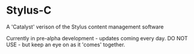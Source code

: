 Stylus-C
========

A 'Catalyst' verison of the Stylus content management software

Currently in pre-alpha development - updates coming every day. DO NOT USE - but keep an eye on as it 'comes' together.
